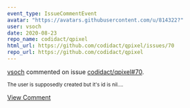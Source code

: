 ```yaml
---
event_type: IssueCommentEvent
avatar: "https://avatars.githubusercontent.com/u/814322?"
user: vsoch
date: 2020-08-23
repo_name: codidact/qpixel
html_url: https://github.com/codidact/qpixel/issues/70
repo_url: https://github.com/codidact/qpixel
---
```


<a href='https://github.com/vsoch' target='_blank'>vsoch</a> commented on issue <a href='https://github.com/codidact/qpixel/issues/70' target='_blank'>codidact/qpixel#70</a>.

<small>The user is supposedly created but it's id is nil....</small>

<a href='https://github.com/codidact/qpixel/issues/70' target='_blank'>View Comment</a>